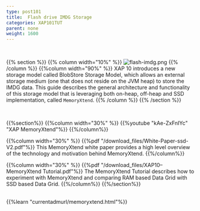 ```yaml
---
type: post101
title:  Flash drive IMDG Storage
categories: XAP101TUT
parent: none
weight: 1600
---
```


<br>

{{% section %}}
{{% column  width="10%" %}}
![flash-imdg.png](/attachment_files/subject/flash-imdg.png)
{{% /column %}}
{{%column width="90%" %}}
XAP 10 introduces a new storage model called BlobStore Storage Model, which allows an external storage medium (one that does not reside on the JVM heap) to store the IMDG data. This guide describes the general architecture and functionality of this storage model that is leveraging both on-heap, off-heap and SSD implementation, called `MemoryXtend`.
{{% /column %}}
{{% /section %}}

<br>


{{%section%}}
{{%column width="30%"  %}}
{{%youtube "kAe-ZxFnIYc"  "XAP MemoryXtend"%}}
{{%/column%}}

{{%column width="30%"  %}}
{{%pdf "/download_files/White-Paper-ssd-V2.pdf"%}}
This MemoryXtend white paper provides a high level overview of the technology and motivation behind MemoryXtend.
{{%/column%}}

{{%column width="30%"  %}}
{{%pdf "/download_files/XAP10–MemoryXtend Tutorial.pdf"%}}
The MemoryXtend Tutorial describes how to experiment with MemoryXtend and comparing RAM based Data Grid with SSD based Data Grid.
{{%/column%}}
{{%/section%}}

<br>
{{%learn "currentadmurl/memoryxtend.html"%}}

